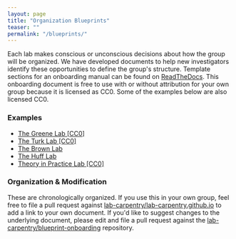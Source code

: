```yaml
---
layout: page
title: "Organization Blueprints"
teaser: ""
permalink: "/blueprints/"
---
```

Each lab makes conscious or unconscious decisions about how the group will be organized. We have developed documents to help new investigators identify these opportunities to define the group's structure. Template sections for an onboarding manual can be found on [ReadTheDocs](http://lab-carpentry.readthedocs.io/en/latest/). This onboarding document is free to use with or without attribution for your own group because it is licensed as CC0. Some of the examples below are also licensed CC0.

### Examples

* [The Greene Lab \[CC0\]](http://greenelab-onboarding.readthedocs.io/en/latest/)
* [The Turk Lab \[CC0\]](https://dxl.ncsa.illinois.edu/docs/)
* [The Brown Lab](http://ivory.idyll.org/lab/index.html)
* [The Huff Lab](http://arfc.github.io/manual/)
* [Theory in Practice Lab \[CC0\]](http://theoryinpractice-onboarding.readthedocs.io/en/latest/)

### Organization & Modification

These are chronologically organized. If you use this in your own group, feel free to file a pull request against [lab-carpentry/lab-carpentry.github.io](https://github.com/lab-carpentry/lab-carpentry.github.io) to add a link to your own document. If you'd like to suggest changes to the underlying document, please edit and file a pull request against the  [lab-carpentry/blueprint-onboarding](https://github.com/lab-carpentry/blueprint-onboarding) repository.
